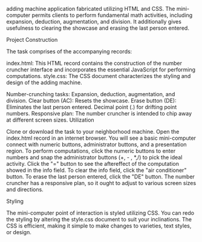 adding machine application fabricated utilizing HTML and CSS. The mini-computer permits clients to perform fundamental math activities, including expansion, deduction, augmentation, and division. It additionally gives usefulness to clearing the showcase and erasing the last person entered.

Project Construction

The task comprises of the accompanying records:

index.html: This HTML record contains the construction of the number cruncher interface and incorporates the essential JavaScript for performing computations. style.css: The CSS document characterizes the styling and design of the adding machine.

Number-crunching tasks: Expansion, deduction, augmentation, and division. Clear button (AC): Resets the showcase. Erase button (DE): Eliminates the last person entered. Decimal point (.) for drifting point numbers. Responsive plan: The number cruncher is intended to chip away at different screen sizes. Utilization

Clone or download the task to your neighborhood machine. Open the index.html record in an internet browser. You will see a basic mini-computer connect with numeric buttons, administrator buttons, and a presentation region. To perform computations, click the numeric buttons to enter numbers and snap the administrator buttons (+, - , *,/) to pick the ideal activity. Click the "=" button to see the aftereffect of the computation showed in the info field. To clear the info field, click the "air conditioner" button. To erase the last person entered, click the "DE" button. The number cruncher has a responsive plan, so it ought to adjust to various screen sizes and directions.

Styling

The mini-computer point of interaction is styled utilizing CSS. You can redo the styling by altering the style.css document to suit your inclinations. The CSS is efficient, making it simple to make changes to varieties, text styles, or design.
